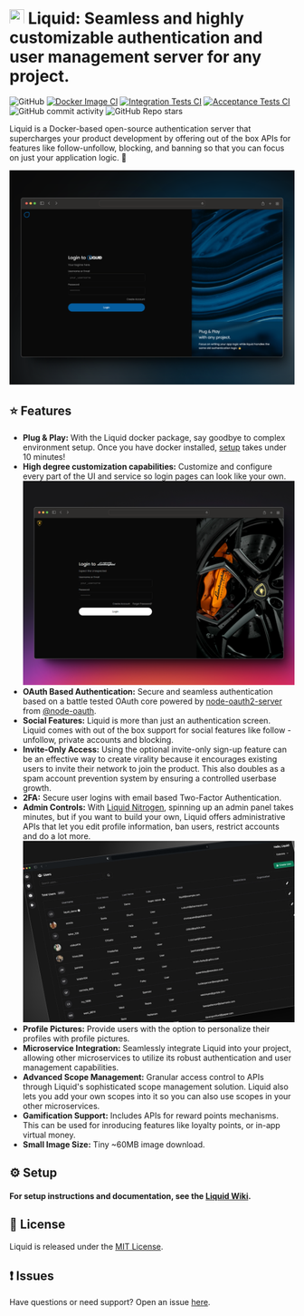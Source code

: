 # <img src="https://github.com/shrihari-prakash/liquid/blob/main/src/public/images/app-icon-mini-dark.png" width="26" height="26"> Liquid: Seamless and highly customizable authentication and user management server for any project.

![GitHub](https://img.shields.io/github/license/shrihari-prakash/liquid)
[![Docker Image CI](https://github.com/shrihari-prakash/liquid/actions/workflows/docker-image.yml/badge.svg)](https://github.com/shrihari-prakash/liquid/actions/workflows/docker-image.yml)
[![Integration Tests CI](https://github.com/shrihari-prakash/liquid/actions/workflows/integration-tests.yml/badge.svg)](https://github.com/shrihari-prakash/liquid/actions/workflows/integration-tests.yml)
[![Acceptance Tests CI](https://github.com/gopalcs1988/liquid-acceptance-tests/actions/workflows/main.yml/badge.svg)](https://github.com/gopalcs1988/liquid-acceptance-tests/actions/workflows/main.yml)
![GitHub commit activity](https://img.shields.io/github/commit-activity/m/shrihari-prakash/liquid)
![GitHub Repo stars](https://img.shields.io/github/stars/shrihari-prakash/liquid?style=social)

Liquid is a Docker-based open-source authentication server that supercharges your product development by offering out of the box APIs for features like follow-unfollow, blocking, and banning so that you can focus on just your application logic. 🚀

![Liquid](images/liquid-banner.png)

## ⭐ Features

- **Plug & Play:** With the Liquid docker package, say goodbye to complex environment setup. Once you have docker installed, [setup](https://github.com/shrihari-prakash/liquid/wiki#quick-start) takes under 10 minutes!
- **High degree customization capabilities:** Customize and configure every part of the UI and service so login pages can look like your own.
  ![Liquid Login Page](images/liquid-customizations.png)
- **OAuth Based Authentication:** Secure and seamless authentication based on a battle tested OAuth core powered by [node-oauth2-server](https://github.com/node-oauth/node-oauth2-server) from [@node-oauth](https://github.com/node-oauth).
- **Social Features:** Liquid is more than just an authentication screen. Liquid comes with out of the box support for social features like follow - unfollow, private accounts and blocking.
- **Invite-Only Access:** Using the optional invite-only sign-up feature can be an effective way to create virality because it encourages existing users to invite their network to join the product. This also doubles as a spam account prevention system by ensuring a controlled userbase growth.
- **2FA:** Secure user logins with email based Two-Factor Authentication.
- **Admin Controls:** With [Liquid Nitrogen](https://github.com/shrihari-prakash/nitrogen), spinning up an admin panel takes minutes, but if you want to build your own, Liquid offers administrative APIs that let you edit profile information, ban users, restrict accounts and do a lot more.
  ![Nitrogen](https://github.com/shrihari-prakash/nitrogen/blob/main/images/banner.png?raw=true)
- **Profile Pictures:** Provide users with the option to personalize their profiles with profile pictures.
- **Microservice Integration:** Seamlessly integrate Liquid into your project, allowing other microservices to utilize its robust authentication and user management capabilities.
- **Advanced Scope Management:** Granular access control to APIs through Liquid's sophisticated scope management solution. Liquid also lets you add your own scopes into it so you can also use scopes in your other microservices.
- **Gamification Support:** Includes APIs for reward points mechanisms. This can be used for inroducing features like loyalty points, or in-app virtual money.
- **Small Image Size:** Tiny ~60MB image download.

## ⚙️ Setup

#### For setup instructions and documentation, see the [Liquid Wiki](https://github.com/shrihari-prakash/liquid/wiki).

## 🪪 License

Liquid is released under the [MIT License](https://github.com/shrihari-prakash/liquid/blob/main/LICENSE).

## ❗ Issues

Have questions or need support? Open an issue [here](https://github.com/shrihari-prakash/liquid/issues).
